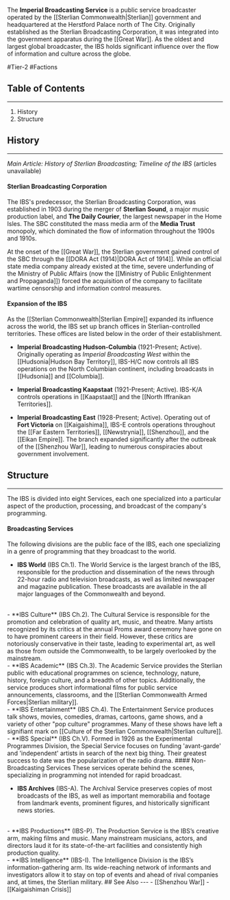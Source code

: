 The **Imperial Broadcasting Service** is a public service broadcaster operated by the [[Sterlian Commonwealth|Sterlian]] government and headquartered at the Herstford Palace north of The City. Originally established as the Sterlian Broadcasting Corporation, it was integrated into the government apparatus during the [[Great War]]. As the oldest and largest global broadcaster, the IBS holds significant influence over the flow of information and culture across the globe.

#Tier-2 #Factions 
## Table of Contents
---
1) History
2) Structure
## History
---
*Main Article: History of Sterlian Broadcasting; Timeline of the IBS* (articles unavailable)
#### Sterlian Broadcasting Corporation
The IBS's predecessor, the Sterlian Broadcasting Corporation, was established in 1903 during the merger of **Sterlian Sound**, a major music production label, and **The Daily Courier**, the largest newspaper in the Home Isles. The SBC constituted the mass media arm of the **Media Trust** monopoly, which dominated the flow of information throughout the 1900s and 1910s.

At the onset of the [[Great War]], the Sterlian government gained control of the SBC through the [[DORA Act (1914)|DORA Act of 1914]]. While an official state media company already existed at the time, severe underfunding of the Ministry of Public Affairs (now the [[Ministry of Public Enlightenment and Propaganda]]) forced the acquisition of the company to facilitate wartime censorship and information control measures.

#### Expansion of the IBS
As the [[Sterlian Commonwealth|Sterlian Empire]] expanded its influence across the world, the IBS set up branch offices in Sterlian-controlled territories. These offices are listed below in the order of their establishment.

- **Imperial Broadcasting Hudson-Columbia** (1921-Present; Active). Originally operating as *Imperial Broadcasting West* within the [[Hudsonia|Hudson Bay Territory]], IBS-H/C now controls all IBS operations on the North Columbian continent, including broadcasts in [[Hudsonia]] and [[Columbia]].

- **Imperial Broadcasting Kaapstaat** (1921-Present; Active). IBS-K/A controls operations in [[Kaapstaat]] and the [[North Iffranikan Territories]].

- **Imperial Broadcasting East** (1928-Present; Active). Operating out of **Fort Victoria** on [[Kaigaishima]], IBS-E controls operations throughout the [[Far Eastern Territories]], [[Newstrynia]], [[Shenzhou]], and the [[Eikan Empire]]. The branch expanded significantly after the outbreak of the [[Shenzhou War]], leading to numerous conspiracies about government involvement.

## Structure
---
The IBS is divided into eight Services, each one specialized into a particular aspect of the production, processing, and broadcast of the company's programming.
#### Broadcasting Services
The following divisions are the public face of the IBS, each one specializing in a genre of programming that they broadcast to the world.

- **IBS World** (IBS Ch.1). The World Service is the largest branch of the IBS, responsible for the production and dissemination of the news through 22-hour radio and television broadcasts, as well as limited newspaper and magazine publication. These broadcasts are available in the all major languages of the Commonwealth and beyond.
</br>
- **IBS Culture** (IBS Ch.2). The Cultural Service is responsible for the promotion and celebration of quality art, music, and theatre. Many artists recognized by its critics at the annual Proms award ceremony have gone on to have prominent careers in their field. However, these critics are notoriously conservative in their taste, leading to experimental art, as well as those from outside the Commonwealth, to be largely overlooked by the mainstream.
</br>
- **IBS Academic** (IBS Ch.3). The Academic Service provides the Sterlian public with educational programmes on science, technology, nature, history, foreign culture, and a breadth of other topics. Additionally, the service produces short informational films for public service announcements, classrooms, and the [[Sterlian Commonwealth Armed Forces|Sterlian military]].
</br>
- **IBS Entertainment** (IBS Ch.4). The Entertainment Service produces talk shows, movies, comedies, dramas, cartoons, game shows, and a variety of other "pop culture" programmes. Many of these shows have left a signifiant mark on [[Culture of the Sterlian Commonwealth|Sterlian culture]].
</br>
- **IBS Special** (IBS Ch.V). Formed in 1926 as the Experimental Programmes Division, the Special Service focuses on funding 'avant-garde' and 'independent' artists in search of the next big thing. Their greatest success to date was the popularization of the radio drama.
#### Non-Broadcasting Services
These services operate behind the scenes, specializing in programming not intended for rapid broadcast.

- **IBS Archives** (IBS-A). The Archival Service preserves copies of most broadcasts of the IBS, as well as important memorabilia and footage from landmark events, prominent figures, and historically significant news stories.
</br>
- **IBS Productions** (IBS-P). The Production Service is the IBS’s creative arm, making films and music. Many mainstream musicians, actors, and directors laud it for its state-of-the-art facilities and consistently high production quality.
</br>
- **IBS Intelligence** (IBS-I). The Intelligence Division is the IBS’s information-gathering arm. Its wide-reaching network of informants and investigators allow it to stay on top of events and ahead of rival companies and, at times, the Sterlian military.
## See Also
---
- [[Shenzhou War]]
- [[Kaigaishiman Crisis]]